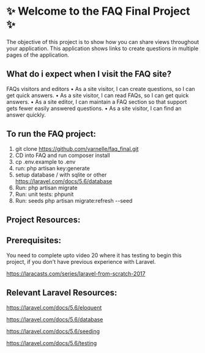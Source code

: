 # :sparkles: **Welcome to the FAQ Final Project** :sparkles:
 

The objective of this project is to show how you can share views throughout your application. 
This application shows links to create questions in multiple pages of the application. 
 
## What do i expect when I visit the FAQ site?

 FAQs visitors and editors
   • As a site visitor, I can create questions, so I can get quick answers.
   • As a site visitor, I can read FAQs, so I can get quick answers.
   • As a site editor, I can maintain a FAQ section so that support gets fewer easily answered questions.
   • As a site visitor, I can find an answer quickly. 


## To run the FAQ project:

1. git clone https://github.com/varnelle/faq_final.git
2. CD into FAQ and run composer install
3. cp .env.example to .env
4. run: php artisan key:generate
5. setup database / with sqlite or other https://laravel.com/docs/5.6/database
6. Run: php artisan migrate
7. Run: unit tests: phpunit
8. Run: seeds php artisan migrate:refresh --seed

## Project Resources:

## Prerequisites:
You need to complete upto video 20 where it has testing to begin this project, if you don't have previous experience with Laravel.

https://laracasts.com/series/laravel-from-scratch-2017

## Relevant Laravel Resources:

https://laravel.com/docs/5.6/eloquent

https://laravel.com/docs/5.6/database

https://laravel.com/docs/5.6/seeding

https://laravel.com/docs/5.6/testing



